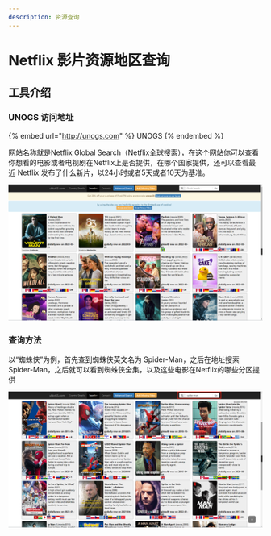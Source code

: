 ```yaml
---
description: 资源查询
---
```


# Netflix 影片资源地区查询

## 工具介绍&#x20;

### UNOGS 访问地址

{% embed url="http://unogs.com" %}
UNOGS
{% endembed %}

网站名称就是Netflix Global Search（Netflix全球搜索），在这个网站你可以查看你想看的电影或者电视剧在Netflix上是否提供，在哪个国家提供，还可以查看最近 Netflix 发布了什么新片，以24小时或者5天或者10天为基准。

![unogs](../../.gitbook/assets/20.png)

### 查询方法

以“蜘蛛侠”为例，首先查到蜘蛛侠英文名为 Spider-Man，之后在地址搜索Spider-Man，之后就可以看到蜘蛛侠全集，以及这些电影在Netflix的哪些分区提供

![Netflix资源搜索](../../.gitbook/assets/21.png)
